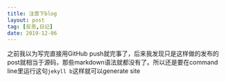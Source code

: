 ```yaml
---
title: 注意下blog
layout: post
tag: [反思,日记]
date: 2019-12-06
---
```

之前我以为写完直接用GitHub push就完事了，后来我发现只是这样做的发布的post就相当于源码，那些markdown语法就都没有了。所以还是要在command line里运行这句`jekyll b`这样就可以generate site